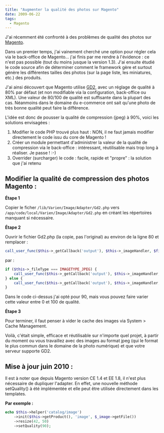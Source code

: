 ```yaml
---
title: "Augmenter la qualité des photos sur Magento"
date: 2009-06-22
tags:
  - Magento
---
```


J'ai récemment été confronté à des problèmes de qualité des photos sur [Magento](http://www.magentocommerce.com).

Dans un premier temps, j'ai vainement cherché une option pour régler cela via le back-office de Magento... j'ai finis par me rendre à l'évidence : ce n'est pas possible (tout du moins jusque la version 1.3).
J'ai ensuite étudié le code source afin de déterminer comment le framework gère et surtout génère les différentes tailles des photos (sur la page liste, les miniatures, etc.) des produits.

J'ai ainsi découvert que Magento utilise [GD2](http://www.php.net/gd), avec un réglage de qualité à 80% par défaut (et non modifiable via la configuration, back-office ou XML). Une valeur de 80/100 de qualité est suffisante dans la plupart des cas. Néanmoins dans le domaine du e-commerce ont sait qu'une photo de très bonne qualité peut faire la différence.
<!-- excerpt -->
L'idée est donc de pousser la qualité de compression (jpeg) à 90%, voici les solutions envisagées :

1. Modifier le code PHP trouvé plus haut : NON, il ne faut jamais modifier directement le code issu du core de Magento !
2. Créer un module permettant d'administrer la valeur de la qualité de compression via le back-office : intéressant, réutilisable mais trop long à réaliser. Je passe ! :-)
3. Overrider (surcharger) le code : facile, rapide et "propre" : la solution que j'ai retenu

## Modifier la qualité de compression des photos Magento :

**Étape 1**

Copier le ficher ```/lib/Varien/Image/Adapter/Gd2.php``` vers ```/app/code/local/Varien/Image/Adapter/Gd2.php``` en créant les répertoires manquant si nécessaire.

**Étape 2**

Ouvrir le fichier Gd2.php (la copie, pas l'original) au environ de la ligne 80 et remplacer :

```php
call_user_func($this->_getCallback('output'), $this->_imageHandler, $fileName);
```
par :
```php
if ($this->_fileType === IMAGETYPE_JPEG) {
    call_user_func($this->_getCallback('output'), $this->_imageHandler, $fileName, 90);
} else {
    call_user_func($this->_getCallback('output'), $this->_imageHandler, $fileName);
}
```

Dans le code ci-dessus j'ai opté pour 90, mais vous pouvez faire varier cette valeur entre 0 et 100 de qualité.

**Étape 3**

Pour terminer, il faut penser à vider le cache des images via System > Cache Management.

Voilà, c'était simple, efficace et réutilisable sur n'importe quel projet, à partir du moment ou vous travaillez avec des images au format jpeg (qui le format le plus commun dans le domaine de la photo numérique) et que votre serveur supporte GD2.

## Mise à jour juin 2010 :

Il est à noter que depuis Magento version CE 1.4 et EE 1.8, il n'est plus nécessaire de dupliquer l'adapter.
En effet, une nouvelle méthode setQuality() à été implémentée et elle peut être utilisée directement dans les templates.

**Par exemple :**
```php
echo $this->helper('catalog/image')
    ->init($this->getProduct(), 'image', $_image->getFile())
    ->resize(42, 50)
    ->setQuality(90);
```
